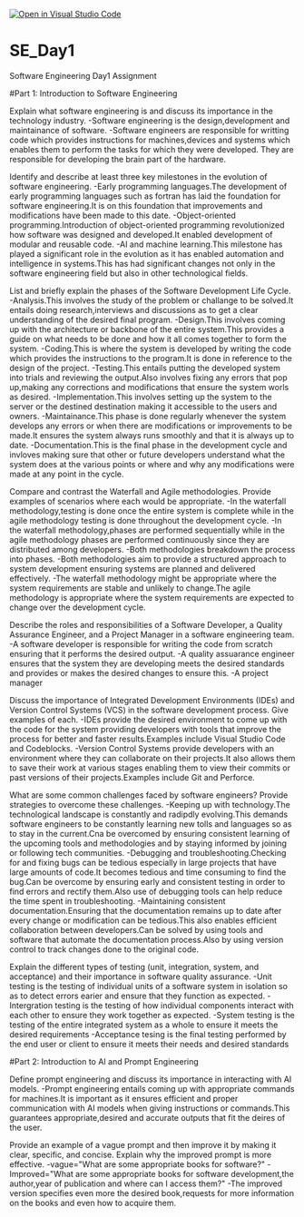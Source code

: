 [![Open in Visual Studio Code](https://classroom.github.com/assets/open-in-vscode-2e0aaae1b6195c2367325f4f02e2d04e9abb55f0b24a779b69b11b9e10269abc.svg)](https://classroom.github.com/online_ide?assignment_repo_id=18482234&assignment_repo_type=AssignmentRepo)
# SE_Day1
Software Engineering Day1 Assignment

#Part 1: Introduction to Software Engineering

Explain what software engineering is and discuss its importance in the technology industry.
-Software engineering is the design,development and maintainance of software.
-Software engineers are responsible for writting code which provides instructions for machines,devices and systems which enables them to perform the tasks for which 
 they were developed. They are responsible for developing the brain part of the hardware.

Identify and describe at least three key milestones in the evolution of software engineering.
-Early programming languages.The development of early programming languages such as fortran has laid the foundation for software engineering.It is on this foundation 
 that improvements and modifications have been made to this date.
-Object-oriented programming.Introduction of object-oriented programming revolutionized how software was designed and developed.It enabled development of modular and 
 reusable code.
-AI and machine learning.This milestone has played a significant role in the evolution as it has enabled automation and intelligence in systems.This has had 
 significant changes not only in the software engineering field but also in other technological fields.

List and briefly explain the phases of the Software Development Life Cycle.
-Analysis.This involves the study of the problem or challange to be solved.It entails doing research,interviews and discussions as to get a clear understanding of the 
 desired final program.
-Design.This involves coming up with the architecture or backbone of the entire system.This provides a guide on what needs to be done and how it all comes together to 
 form the system.
-Coding.This is where the system is developed by writing the code which provides the instructions to the program.It is done in reference to the design of the project.
-Testing.This entails putting the developed system into trials and reviewing the output.Also involves fixing any errors that pop up,making any corrections and 
 modifications that ensure the system worls as desired.
-Implementation.This involves setting up the system to the server or the destined destination making it accessible to the users and owners.
-Maintainance.This phase is done regularly whenever the system develops any errors or when there are modifications or improvements to be made.It ensures the system 
 always runs smoothly and that it is always up to date.
-Documentation.This is the final phase in the development cycle and invloves making sure that other or future developers understand what the system does at the 
 various points or where and why any modifications were made at any point in the cycle.

Compare and contrast the Waterfall and Agile methodologies. Provide examples of scenarios where each would be appropriate.
-In the waterfall methodology,testing is done once the entire system is complete while in the agile methodology testing is done throughout the development cycle.
-In the waterfall methodology,phases are performed sequentially while in the agile methodology phases are performed continuously since they are distributed among 
 developers.
-Both methodologies breakdown the process into phases.
-Both methodologies aim to provide a structured approach to system development ensuring systems are planned and delivered effectively.
-The waterfall methodology might be appropriate where the system requirements are stable and unlikely to change.The agile methodology is appropriate where the system 
 requirements are expected to change over the development cycle.

Describe the roles and responsibilities of a Software Developer, a Quality Assurance Engineer, and a Project Manager in a software engineering team.
-A software  developer is responsible for writing the code from scratch ensuring that it performs the desired output.
-A quality assuarance engineer ensures that the system they are developing meets the desired standards and provides or makes the desired changes to ensure this.
-A project manager 

Discuss the importance of Integrated Development Environments (IDEs) and Version Control Systems (VCS) in the software development process. Give examples of each.
-IDEs provide the desired environment to come up with the code for the system providing developers with tools that improve the process for better and faster 
 results.Examples include Visual Studio Code and Codeblocks.
-Version Control Systems provide developers with an environment where they can collaborate on their projects.It also allows them to save their work at various stages 
 enabling them to view their commits or past versions of their projects.Examples include Git and Perforce.

What are some common challenges faced by software engineers? Provide strategies to overcome these challenges.
-Keeping up with technology.The technological landscape is constantly and radipdly evolving.This demands software engineers to be constantly learning new tolls and 
 languages so as to stay in the current.Cna be overcomed by ensuring consistent learning of the upcoming tools and methodologies and by staying informed by joining or 
 following tech communities.
-Debugging and troubleshooting.Checking for and fixing bugs can be tedious especially in large projects that have large amounts of code.It becomes tedious and time 
 consuming to find the bug.Can be overcome by ensuring early and consistent testing in order to find errors and rectify them.Also use of debugging tools can help 
 reduce the time spent in troubleshooting.
-Maintaining consistent documentation.Ensuring that the documentation remains up to date after every change or modification can be tedious.This also enables efficient 
 collaboration between developers.Can be solved by using tools and software that automate the documentation process.Also by using version control to track changes 
 done to the original code.

Explain the different types of testing (unit, integration, system, and acceptance) and their importance in software quality assurance.
-Unit testing is the testing of individual units of a software system in isolation so as to detect errors earier and ensure that they function as expected.
-Intergration testing is the testing of how individual components interact with each other to ensure they work together as expected.
-System testing is the testing of the entire integrated system as a whole to ensure it meets the desired requirements
-Acceptance tesing is the final testing performed by the end user or client to ensure it meets their needs and desired standards

#Part 2: Introduction to AI and Prompt Engineering


Define prompt engineering and discuss its importance in interacting with AI models.
-Prompt engineering entails coming up with appropriate commands for machines.It is important as it ensures efficient and proper communication with AI models when giving instructions or commands.This guarantees appropriate,desired and accurate outputs that fit the deires of the user.

Provide an example of a vague prompt and then improve it by making it clear, specific, and concise. Explain why the improved prompt is more effective.
-vague="What are some appropriate books for software?"
-Improved="What are some appropriate books for software development,the author,year of publication and where can I access them?"
-The improved version specifies even more the desired book,requests for more information on the books and even how to acquire them.
